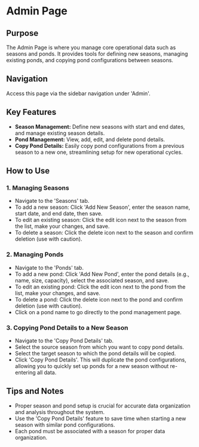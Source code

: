 # Admin Page

## Purpose
The Admin Page is where you manage core operational data such as seasons and ponds. It provides tools for defining new seasons, managing existing ponds, and copying pond configurations between seasons.

## Navigation
Access this page via the sidebar navigation under 'Admin'.

## Key Features
*   **Season Management:** Define new seasons with start and end dates, and manage existing season details.
*   **Pond Management:** View, add, edit, and delete pond details.
*   **Copy Pond Details:** Easily copy pond configurations from a previous season to a new one, streamlining setup for new operational cycles.

## How to Use

### 1. Managing Seasons
*   Navigate to the 'Seasons' tab.
*   To add a new season: Click 'Add New Season', enter the season name, start date, and end date, then save.
*   To edit an existing season: Click the edit icon next to the season from the list, make your changes, and save.
*   To delete a season: Click the delete icon next to the season and confirm deletion (use with caution).

### 2. Managing Ponds
*   Navigate to the 'Ponds' tab.
*   To add a new pond: Click 'Add New Pond', enter the pond details (e.g., name, size, capacity), select the associated season, and save.
*   To edit an existing pond: Click the edit icon next to the pond from the list, make your changes, and save.
*   To delete a pond: Click the delete icon next to the pond and confirm deletion (use with caution).
*   Click on a pond name to go directly to the pond management page.

### 3. Copying Pond Details to a New Season
*   Navigate to the 'Copy Pond Details' tab.
*   Select the source season from which you want to copy pond details.
*   Select the target season to which the pond details will be copied.
*   Click 'Copy Pond Details'. This will duplicate the pond configurations, allowing you to quickly set up ponds for a new season without re-entering all data.

## Tips and Notes
*   Proper season and pond setup is crucial for accurate data organization and analysis throughout the system.
*   Use the 'Copy Pond Details' feature to save time when starting a new season with similar pond configurations.
*   Each pond must be associated with a season for proper data organization.